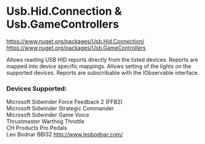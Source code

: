 # Usb.Hid.Connection & Usb.GameControllers

https://www.nuget.org/packages/Usb.Hid.Connection/ <br/>
https://www.nuget.org/packages/Usb.GameControllers <br/>

Allows reading USB HID reports directly from the listed devices.  Reports are mapped into device specific mappings.  Allows setting of the lights on the supported devices.  Reports are subscribable with the IObservable interface. <br/>

### Devices Supported: <br/>
Microsoft Sidwinder Force Feedback 2 (FFB2) <br/>
Microsoft Sidwinder Strategic Commander <br/>
Microsoft Sidwinder Game Voice <br/>
Thrustmaster Warthog Throttle <br/>
CH Products Pro Pedals <br/>
Leo Bodnar BBI32   http://www.leobodnar.com/ <br/>
